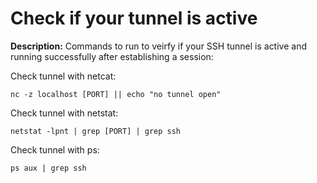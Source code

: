 # Check if your tunnel is active

**Description:** Commands to run to veirfy if your SSH tunnel is active and running successfully after establishing a session:

Check tunnel with netcat:

```nc -z localhost [PORT] || echo "no tunnel open"```

Check tunnel with netstat:

```netstat -lpnt | grep [PORT] | grep ssh```

Check tunnel with ps: 

```ps aux | grep ssh```
